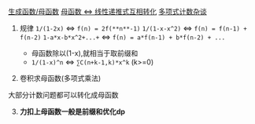 [生成函数/母函数](https://maspypy.com/category/%e5%bd%a2%e5%bc%8f%e7%9a%84%e3%81%b9%e3%81%8d%e7%b4%9a%e6%95%b0%e8%a7%a3%e8%aa%ac)
[母函数 <=> 线性递推式互相转化](https://trap.jp/post/1657/)
[多项式计数杂谈](https://www.luogu.com.cn/blog/command-block/sheng-cheng-han-shuo-za-tan)

1. 规律
   `1/(1-2x)` <=> `f(n) = 2f(**n**-1)`
   `1/(1-x-x^2)` <=> `f(n) = f(n-1) + f(n-2)`
   `1-a*x-b*x^2+...+` <=> `f(n) = a*f(n-1) + b*f(n-2) + ...`

   - 母函数除以(1-x),就相当于取前缀和
   - `1/(1-x)^n` <=> `∑C(n+k-1,k)*x^k` (k>=0)

2. 卷积求母函数(多项式乘法)

大部分计数问题都可以转化成母函数

3. **力扣上母函数一般是前缀和优化dp**
